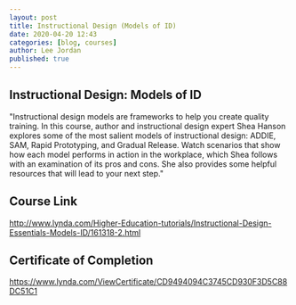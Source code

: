 ```yaml
---
layout: post
title: Instructional Design (Models of ID)
date: 2020-04-20 12:43
categories: [blog, courses]
author: Lee Jordan
published: true
---
```


<h2>Instructional Design: Models of ID</h2>

"Instructional design models are frameworks to help you create quality training. In this course, author and instructional design expert Shea Hanson explores some of the most salient models of instructional design: ADDIE, SAM, Rapid Prototyping, and Gradual Release. Watch scenarios that show how each model performs in action in the workplace, which Shea follows with an examination of its pros and cons. She also provides some helpful resources that will lead to your next step."

<h2>Course Link</h2>

<a href="http://www.lynda.com/Higher-Education-tutorials/Instructional-Design-Essentials-Models-ID/161318-2.html" title="Instructional Design: Models of ID" target="_blank" rel="nofollow">http://www.lynda.com/Higher-Education-tutorials/Instructional-Design-Essentials-Models-ID/161318-2.html</a>

<h2>Certificate of Completion</h2>

<a href="https://www.lynda.com/ViewCertificate/CD9494094C3745CD930F3D5C88DC51C1" title="Instructional Design: Models of ID" target="_blank" rel="nofollow">https://www.lynda.com/ViewCertificate/CD9494094C3745CD930F3D5C88DC51C1</a>
